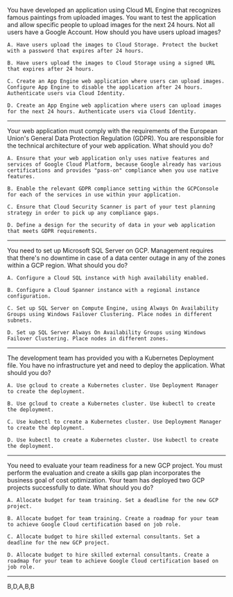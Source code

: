 You have developed an application using Cloud ML Engine that recognizes famous paintings from uploaded images. You want to test the application and allow specific people to upload images for the next 24 hours. Not all users have a Google Account. How should you have users upload images?

    A. Have users upload the images to Cloud Storage. Protect the bucket with a password that expires after 24 hours.

    B. Have users upload the images to Cloud Storage using a signed URL that expires after 24 hours.

    C. Create an App Engine web application where users can upload images. Configure App Engine to disable the application after 24 hours. Authenticate users via Cloud Identity.

    D. Create an App Engine web application where users can upload images for the next 24 hours. Authenticate users via Cloud Identity.

----

Your web application must comply with the requirements of the European Union's General Data Protection Regulation (GDPR). You are responsible for the technical architecture of your web application. What should you do?

    A. Ensure that your web application only uses native features and services of Google Cloud Platform, because Google already has various certifications and provides "pass-on" compliance when you use native features.

    B. Enable the relevant GDPR compliance setting within the GCPConsole for each of the services in use within your application.

    C. Ensure that Cloud Security Scanner is part of your test planning strategy in order to pick up any compliance gaps.

    D. Define a design for the security of data in your web application that meets GDPR requirements.

----

You need to set up Microsoft SQL Server on GCP. Management requires that there's no downtime in case of a data center outage in any of the zones within a GCP region. What should you do?

    A. Configure a Cloud SQL instance with high availability enabled.

    B. Configure a Cloud Spanner instance with a regional instance configuration.

    C. Set up SQL Server on Compute Engine, using Always On Availability Groups using Windows Failover Clustering. Place nodes in different subnets.

    D. Set up SQL Server Always On Availability Groups using Windows Failover Clustering. Place nodes in different zones.

----

The development team has provided you with a Kubernetes Deployment file. You have no infrastructure yet and need to deploy the application. What should you do?

    A. Use gcloud to create a Kubernetes cluster. Use Deployment Manager to create the deployment.

    B. Use gcloud to create a Kubernetes cluster. Use kubectl to create the deployment.

    C. Use kubectl to create a Kubernetes cluster. Use Deployment Manager to create the deployment.

    D. Use kubectl to create a Kubernetes cluster. Use kubectl to create the deployment.

---

You need to evaluate your team readiness for a new GCP project. You must perform the evaluation and create a skills gap plan incorporates the business goal of cost optimization. Your team has deployed two GCP projects successfully to date. What should you do?

    A. Allocate budget for team training. Set a deadline for the new GCP project.

    B. Allocate budget for team training. Create a roadmap for your team to achieve Google Cloud certification based on job role.

    C. Allocate budget to hire skilled external consultants. Set a deadline for the new GCP project.

    D. Allocate budget to hire skilled external consultants. Create a roadmap for your team to achieve Google Cloud certification based on job role.

----
B,D,A,B,B
